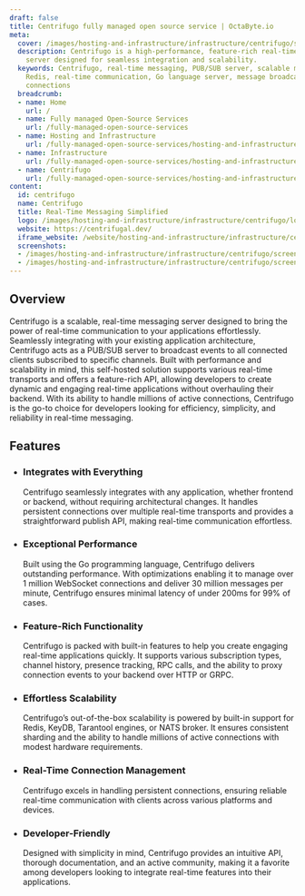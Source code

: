 ```yaml
---
draft: false
title: Centrifugo fully managed open source service | OctaByte.io
meta:
  cover: /images/hosting-and-infrastructure/infrastructure/centrifugo/screenshot-1.jpg
  description: Centrifugo is a high-performance, feature-rich real-time messaging
    server designed for seamless integration and scalability.
  keywords: Centrifugo, real-time messaging, PUB/SUB server, scalable messaging, WebSocket,
    Redis, real-time communication, Go language server, message broadcasting, persistent
    connections
  breadcrumb:
  - name: Home
    url: /
  - name: Fully managed Open-Source Services
    url: /fully-managed-open-source-services
  - name: Hosting and Infrastructure
    url: /fully-managed-open-source-services/hosting-and-infrastructure
  - name: Infrastructure
    url: /fully-managed-open-source-services/hosting-and-infrastructure/infrastructure
  - name: Centrifugo
    url: /fully-managed-open-source-services/hosting-and-infrastructure/infrastructure/centrifugo
content:
  id: centrifugo
  name: Centrifugo
  title: Real-Time Messaging Simplified
  logo: /images/hosting-and-infrastructure/infrastructure/centrifugo/logo.png
  website: https://centrifugal.dev/
  iframe_website: /website/hosting-and-infrastructure/infrastructure/centrifugo
  screenshots:
  - /images/hosting-and-infrastructure/infrastructure/centrifugo/screenshot-1.jpg
  - /images/hosting-and-infrastructure/infrastructure/centrifugo/screenshot-2.jpg
---
```


## Overview

Centrifugo is a scalable, real-time messaging server designed to bring the power of real-time communication to your applications effortlessly. Seamlessly integrating with your existing application architecture, Centrifugo acts as a PUB/SUB server to broadcast events to all connected clients subscribed to specific channels. Built with performance and scalability in mind, this self-hosted solution supports various real-time transports and offers a feature-rich API, allowing developers to create dynamic and engaging real-time applications without overhauling their backend. With its ability to handle millions of active connections, Centrifugo is the go-to choice for developers looking for efficiency, simplicity, and reliability in real-time messaging.

## Features

- ### Integrates with Everything

  Centrifugo seamlessly integrates with any application, whether frontend or backend, without requiring architectural changes. It handles persistent connections over multiple real-time transports and provides a straightforward publish API, making real-time communication effortless.

- ### Exceptional Performance

  Built using the Go programming language, Centrifugo delivers outstanding performance. With optimizations enabling it to manage over 1 million WebSocket connections and deliver 30 million messages per minute, Centrifugo ensures minimal latency of under 200ms for 99% of cases.

- ### Feature-Rich Functionality

  Centrifugo is packed with built-in features to help you create engaging real-time applications quickly. It supports various subscription types, channel history, presence tracking, RPC calls, and the ability to proxy connection events to your backend over HTTP or GRPC.

- ### Effortless Scalability

  Centrifugo’s out-of-the-box scalability is powered by built-in support for Redis, KeyDB, Tarantool engines, or NATS broker. It ensures consistent sharding and the ability to handle millions of active connections with modest hardware requirements.

- ### Real-Time Connection Management

  Centrifugo excels in handling persistent connections, ensuring reliable real-time communication with clients across various platforms and devices.

- ### Developer-Friendly

  Designed with simplicity in mind, Centrifugo provides an intuitive API, thorough documentation, and an active community, making it a favorite among developers looking to integrate real-time features into their applications.
